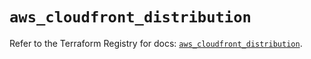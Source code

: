 # `aws_cloudfront_distribution`

Refer to the Terraform Registry for docs: [`aws_cloudfront_distribution`](https://registry.terraform.io/providers/hashicorp/aws/6.8.0/docs/resources/cloudfront_distribution).
